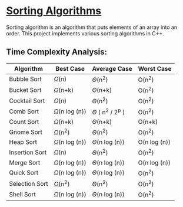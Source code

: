 # [Sorting Algorithms](https://en.wikipedia.org/wiki/Sorting_algorithm)

Sorting algorithm is an algorithm that puts elements of an array into an order. This project implements various sorting algorithms in C++.

## Time Complexity Analysis:

|Algorithm|Best Case|Average Case|Worst Case|
|---|---|---|---|
|Bubble Sort|$\Omega$(n)|$\Theta$(n<sup>2</sup>)|O(n<sup>2</sup>)|
|Bucket Sort|$\Omega$(n+k)|$\Theta$(n+k)|O(n<sup>2</sup>)|
|Cocktail Sort|$\Omega$(n)|$\Theta$(n<sup>2</sup>)|O(n<sup>2</sup>)|
|Comb Sort|$\Omega$(n log (n))|$\Theta$ ( n<sup>2</sup> / 2<sup>p</sup> )|O(n<sup>2</sup>)|
|Count Sort|$\Omega$(n+k)|$\Theta$(n+k)|O(n+k)|
|Gnome Sort|$\Omega$(n<sup>2</sup>)|$\Theta$(n<sup>2</sup>)|O(n<sup>2</sup>)|
|Heap Sort|$\Omega$(n log (n))|$\Theta$(n log (n))|O(n log (n))|
|Insertion Sort|$\Omega$(n)|$\Theta$(n<sup>2</sup>)|O(n<sup>2</sup>)|
|Merge Sort|$\Omega$(n log (n))|$\Theta$(n log (n))|O(n log (n))|
|Quick Sort|$\Omega$(n log (n))|$\Theta$(n log (n))|O(n<sup>2</sup>)|
|Selection Sort|$\Omega$(n<sup>2</sup>)|$\Theta$(n<sup>2</sup>)|O(n<sup>2</sup>)|
|Shell Sort|$\Omega$(n log (n))|$\Theta$(n log (n))|O(n<sup>2</sup>)|